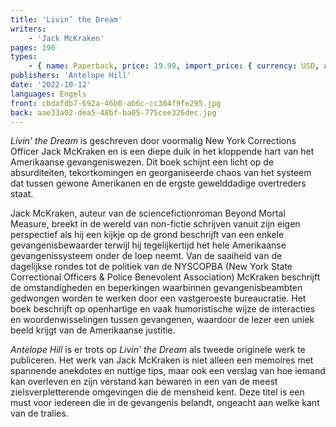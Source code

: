 ```yaml
---
title: 'Livin’ the Dream'
writers:
    - 'Jack McKraken'
pages: 190
types:
    - { name: Paperback, price: 19.99, import_price: { currency: USD, amount: 14.31 }, isbn: 978-1-956887-41-9 }
publishers: 'Antelope Hill'
date: '2022-10-12'
languages: Engels
front: cbdafdb7-692a-46b0-ab6c-cc304f9fe295.jpg
back: aae33a02-dea5-48bf-ba05-775cee326dec.jpg
---
```


*Livin' the Dream* is geschreven door voormalig New York Corrections Officer Jack McKraken en is een diepe duik in het kloppende hart van het Amerikaanse gevangeniswezen. Dit boek schijnt een licht op de absurditeiten, tekortkomingen en georganiseerde chaos van het systeem dat tussen gewone Amerikanen en de ergste gewelddadige overtreders staat.
 
Jack McKraken, auteur van de sciencefictionroman Beyond Mortal Measure, breekt in de wereld van non-fictie schrijven vanuit zijn eigen perspectief als hij een kijkje op de grond beschrijft van een enkele gevangenisbewaarder terwijl hij tegelijkertijd het hele Amerikaanse gevangenissysteem onder de loep neemt. Van de saaiheid van de dagelijkse rondes tot de politiek van de NYSCOPBA (New York State Correctional Officers & Police Benevolent Association) McKraken beschrijft de omstandigheden en beperkingen waarbinnen gevangenisbeambten gedwongen worden te werken door een vastgeroeste bureaucratie. Het boek beschrijft op openhartige en vaak humoristische wijze de interacties en woordenwisselingen tussen gevangenen, waardoor de lezer een uniek beeld krijgt van de Amerikaanse justitie.
 
*Antelope Hill* is er trots op *Livin' the Dream* als tweede originele werk te publiceren. Het werk van Jack McKraken is niet alleen een memoires met spannende anekdotes en nuttige tips, maar ook een verslag van hoe iemand kan overleven en zijn verstand kan bewaren in een van de meest zielsverpletterende omgevingen die de mensheid kent. Deze titel is een must voor iedereen die in de gevangenis belandt, ongeacht aan welke kant van de tralies.
